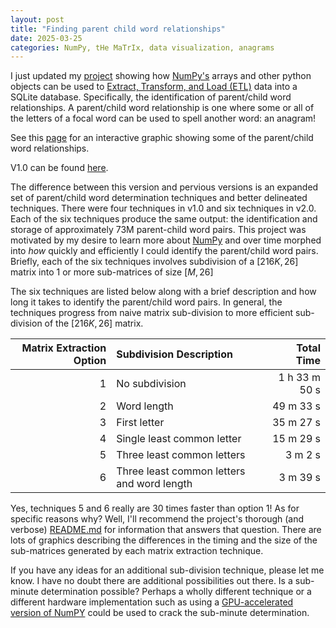 ```yaml
---
layout: post
title: "Finding parent child word relationships"
date: 2025-03-25
categories: NumPy, tHe MaTrIx, data visualization, anagrams
---
```


I just updated my [project](https://github.com/mike-babb/finding_anagrams) showing how [NumPy's](https://numpy.org/) arrays and other python objects can be used to [Extract, Transform, and Load (ETL)](https://en.wikipedia.org/wiki/Extract,_transform,_load) data into a SQLite database. Specifically, the identification of parent/child word relationships. A parent/child word relationship is one where some or all of the letters of a focal word can be used to spell another word: an anagram! 

See this [page](/media/finding_anagrams/word_grid.html) for an interactive graphic showing some of the parent/child word relationships.

V1.0 can be found [here](https://mike-babb.github.io/blog/2022/02/24/finding-anagrams).

The difference between this version and pervious versions is an expanded set of parent/child word determination techniques and better delineated techniques. There were four techniques in v1.0 and six techniques in v2.0. Each of the six techniques produce the same output: the identification and storage of approximately 73M parent-child word pairs. This project was motivated by my desire to learn more about [NumPy](https://numpy.org/) and over time morphed into *how* quickly and efficiently I could identify the parent/child word pairs. Briefly, each of the six techniques involves subdivision of a $[216K, 26]$ matrix into $1$ or more sub-matrices of size $[M, 26]$

The six techniques are listed below along with a brief description and how long it takes to identify the parent/child word pairs. In general, the techniques progress from naive matrix sub-division to more efficient sub-division of the $[216K, 26]$ matrix.

| Matrix Extraction Option | Subdivision Description | Total Time |
| -----:|:-----|-----:|
| 1 | No subdivision  | 1 h 33 m 50 s |
| 2 | Word length | 49 m 33 s |
| 3 | First letter| 35 m 27 s |
| 4 | Single least common letter | 15 m 29 s |
| 5 | Three least common letters | 3 m 2 s |
| 6 | Three least common letters and word length |3 m 39 s |

Yes, techniques 5 and 6 really are 30 times faster than option 1! As for specific reasons why? Well, I'll recommend the project's thorough (and verbose) [README.md](https://github.com/mike-babb/finding_anagrams/blob/main/README.md) for information that answers that question. There are lots of graphics describing the differences in the timing and the size of the sub-matrices generated by each matrix extraction technique.

If you have any ideas for an additional sub-division technique, please let me know. I have no doubt there are additional possibilities out there. Is a sub-minute determination possible? Perhaps a wholly different technique or a different hardware implementation such as using a [GPU-accelerated version of NumPY](https://cupy.dev/) could be used to crack the sub-minute determination.










